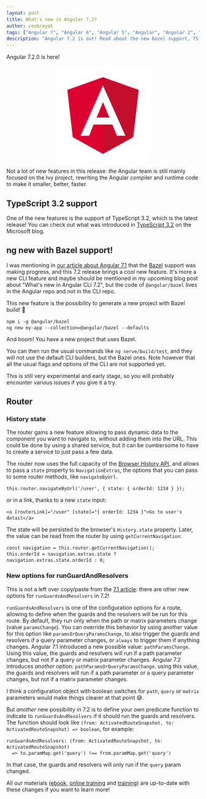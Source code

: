 ```yaml
---
layout: post
title: What's new in Angular 7.2?
author: cexbrayat
tags: ["Angular 7", "Angular 6", "Angular 5", "Angular", "Angular 2", "Angular 4"]
description: "Angular 7.2 is out! Read about the new Bazel support, TS 3.2 and more!"
---
```


Angular&nbsp;7.2.0 is here!

<p style="text-align: center;">
  <a href="https://github.com/angular/angular/blob/master/CHANGELOG.md#720-2019-01-07">
    <img class="rounded img-fluid" style="max-width: 100%" src="/assets/images/angular.png" alt="Angular logo" />
  </a>
</p>

Not a lot of new features in this release:
the Angular team is still mainly focused on the Ivy project,
rewriting the Angular compiler and runtime code to make it smaller, better, faster.

## TypeScript 3.2 support

One of the new features is the support of TypeScript 3.2,
which is the latest release!
You can check out what was introduced in [TypeScript 3.2](https://blogs.msdn.microsoft.com/typescript/2018/11/29/announcing-typescript-3-2/)
on the Microsoft blog.

## ng new with Bazel support!

I was mentioning in [our article about Angular 7.1](/2018/11/22/what-is-new-angular-7.1) that the [Bazel](https://bazel.build/) support was making progress,
and this 7.2 release brings a cool new feature.
It's more a new CLI feature and maybe should be mentioned in my upcoming blog post about "What's new in Angular CLI 7.2", but the code of `@angular/bazel` lives in the Angular repo and not in the CLI repo.

This new feature is the possibility to generate a new project with Bazel build! 🚀

    npm i -g @angular/bazel
    ng new my-app --collection=@angular/bazel --defaults

And boom! You have a new project that uses Bazel.

You can then run the usual commands like `ng serve/build/test`,
and they will not use the default CLI builders, but the Bazel ones.
Note however that all the usual flags and options of the CLI are not supported yet.

This is still very experimental and early stage,
so you will probably encounter various issues if you give it a try.

## Router

### History state

The router gains a new feature allowing to pass dynamic data to the component you want to navigate to,
without adding them into the URL.
This could be done by using a shared service,
but it can be cumbersome to have to create a service to just pass a few data.

The router now uses the full capacity of the [Browser History API](https://developer.mozilla.org/en-US/docs/Web/API/History_API),
and allows to pass a `state` property to `NavigationExtras`,
the options that you can pass to some router methods, like `navigateByUrl`.

    this.router.navigateByUrl('/user', { state: { orderId: 1234 } });

or in a link, thanks to a new `state` input:

    <a [routerLink]="/user" [state]="{ orderId: 1234 }">Go to user's detail</a>

The state will be persisted to the browser's `History.state` property.
Later, the value can be read from the router by using `getCurrentNavigation`:

    const navigation = this.router.getCurrentNavigation();
    this.orderId = navigation.extras.state ? navigation.extras.state.orderId : 0;

### New options for runGuardAndResolvers

This is not a left over copy/paste from the [7.1 article](/2018/11/22/what-is-new-angular-7.1):
there are other new options for `runGuardsAndResolvers` in 7.2!

`runGuardsAndResolvers` is one of the configuration options for a route,
allowing to define when the guards and the resolvers will be run for this route.
By default, they run only when the path or matrix parameters change (value `paramsChange`).
You can override this behavior by using another value for this option like `paramsOrQueryParamsChange`,
to also trigger the guards and resolvers if a query parameter changes,
or `always` to trigger them if anything changes.
Angular 7.1 introduced a new possible value: `pathParamsChange`.
Using this value, the guards and resolvers will run if a path parameter changes,
but not if a query or matrix parameter changes.
Angular 7.2 introduces *another* option: `pathParamsOrQueryParamsChange`.
using this value, the guards and resolvers will run if a path parameter or a query parameter changes,
but not if a matrix parameter changes.

I think a configuration object with boolean switches for `path`, `query` or `matrix` parameters
would make things clearer at that point 😅.

But *another* new possibility in 7.2 is to define your own predicate function
to indicate to `runGuardsAndResolvers` if it should run the guards and resolvers.
The function should look like `(from: ActivatedRouteSnapshot, to: ActivatedRouteSnapshot) => boolean`,
for example:

    runGuardsAndResolvers: (from: ActivatedRouteSnapshot, to: ActivatedRouteSnapshot)
      => to.paramMap.get('query') !== from.paramMap.get('query')

In that case, the guards and resolvers will only run if the `query` param changed.

All our materials ([ebook](https://books.ninja-squad.com/angular), [online training](https://angular-exercises.ninja-squad.com/) and [training](https://ninja-squad.com/training/angular)) are up-to-date with these changes if you want to learn more!
